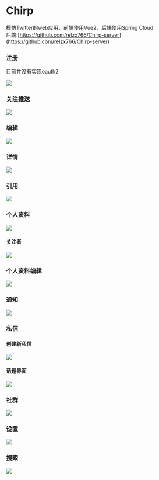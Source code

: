 # Chirp

模仿Twitter的web应用，前端使用Vue2，后端使用Spring Cloud<br>
后端:[https://github.com/relzx766/Chirp-server](https://github.com/relzx766/Chirp-server)

### 注册

目前并没有实现oauth2

![](./docs/sign.png)

### 关注推送

![](docs/home_following.png)

### 编辑

![](./docs/post.png)



### 详情

![](./docs/detail.png)

### 引用


![](./docs/quote.png)


### 个人资料

![](./docs/profile.png)

#### 关注者

![](docs/follower.png)

### 个人资料编辑

![](./docs/profile-edit.png)

### 通知



![](./docs/notice.png)



### 私信

#### 创建新私信

![](./docs/new_chat.png)



#### 话题界面

![](./docs/chat.png)

### 社群
![](./docs/community.png)

### 设置
![](./docs/setting.png)


### 搜索

![](./docs/search.png)
